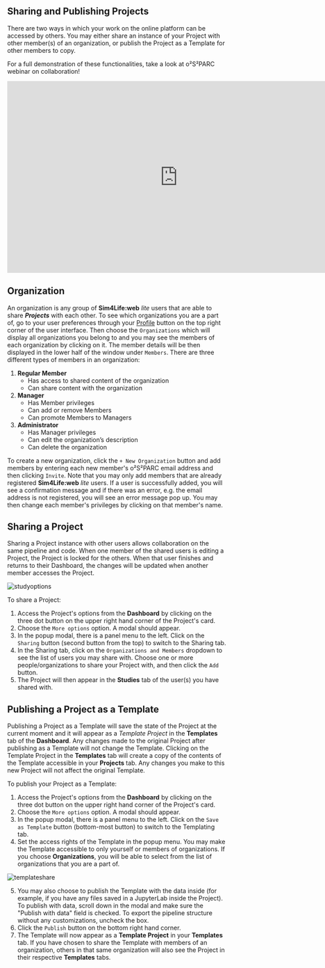 ## Sharing and Publishing Projects

There are two ways in which your work on the online platform can be accessed by others. You may either share an instance of your Project with other member(s) of an organization, or  publish the Project as a Template for other members to copy. 

For a full demonstration of these functionalities, take a look at o²S²PARC webinar on collaboration!

<p align="center">
<iframe width="784" height="441" src="https://www.youtube.com/embed/cI5p0bki258" frameborder="0" allow="accelerometer; autoplay; encrypted-media; gyroscope; picture-in-picture" allowfullscreen></iframe>
</p>

## Organization
An organization is any group of **Sim4Life:web** *lite* users that are able to share _**Projects**_ with each other. To see which organizations you are a part of, go to your user preferences through your [Profile](docs/platform_introduction/dashboard/dashboard) button on the top right corner of the user interface. Then choose the ```Organizations``` which will display all organizations you belong to and you may see the members of each organization by clicking on it. The member details will be then displayed in the lower half of the window under ```Members```. There are three different types of members in an organization:
1. **Regular Member**
    * Has access to shared content of the organization
    * Can share content with the organization
2. **Manager**
    * Has Member privileges
    * Can add or remove Members
    * Can promote Members to Managers
3. **Administrator**
    * Has Manager privileges
    * Can edit the organization’s description
    * Can delete the organization

To create a new organization, click the ```+ New Organization``` button and add members by entering each new member's o²S²PARC email address and then clicking ```Invite```. Note that you may only add members that are already registered **Sim4Life:web** *lite* users. If a user is successfully added, you will see a confirmation message and if there was an error, e.g. the email address is not registered, you will see an error message pop up. You may then change each member's privileges by clicking on that member's name. 

<!-- ![organization](../../_media/organization.png) -->

## Sharing a Project
Sharing a Project instance with other users allows collaboration on the same pipeline and code. When one member of the shared users is editing a Project, the Project is locked for the others. When that user finishes and returns to their Dashboard, the changes will be updated when another member accesses the Project. 

![studyoptions](https://user-images.githubusercontent.com/28002886/153730811-27b84ae4-cc34-4df1-aac4-917dc8ef54d8.png ':size=600')

To share a Project:
1. Access the Project's options from the **Dashboard** by clicking on the three dot button on the upper right hand corner of the Project's card. 
2. Choose the ```More options``` option. A modal should appear.
3. In the popup modal, there is a panel menu to the left. Click on the ```Sharing``` button (second button from the top)  to switch to the Sharing tab.
4. In the Sharing tab, click on the ```Organizations and Members``` dropdown to see the list of users you may share with. Choose one or more people/organizations to share your Project with, and then click the ```Add``` button.
5. The Project will then appear in the **Studies** tab of the user(s) you have shared with. 

## Publishing a Project as a Template
Publishing a Project as a Template will save the state of the Project at the current moment and it will appear as a *Template Project* in the **Templates** tab of the **Dashboard**. Any changes made to the original Project after publishing as a Template will not change the Template. Clicking on the Template Project in the **Templates** tab will create a copy of the contents of the Template accessible in your **Projects** tab. Any changes you make to this new Project will not affect the original Template. 

To publish your Project as a Template:
1. Access the Project's options from the **Dashboard** by clicking on the three dot button on the upper right hand corner of the Project's card. 
2. Choose the ```More options``` option. A modal should appear.
3. In the popup modal, there is a panel menu to the left. Click on the ```Save as Template``` button (bottom-most button)  to switch to the Templating tab.
4. Set the access rights of the Template in the popup menu. You may make the Template accessible to only yourself or members of organizations. If you choose **Organizations**, you will be able to select from the list of organizations that you are a part of. 

![templateshare](https://user-images.githubusercontent.com/28002886/153922786-dca68dc5-67e4-4205-8f2d-734e56e8feae.png ':size=600')

5. You may also choose to publish the Template with the data inside (for example, if you have any files saved in a JupyterLab inside the Project). To publish with data, scroll down in the modal and make sure the "Publish with data" field is checked. To export the pipeline structure without any customizations, uncheck the box.
6. Click the ```Publish``` button on the bottom right hand corner.
7. The Template will now appear as a **Template Project** in your **Templates** tab. If you have chosen to share the Template with members of an organization, others in that same organization will also see the Project in their respective **Templates** tabs.


